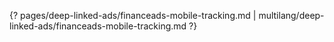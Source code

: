 {? pages/deep-linked-ads/financeads-mobile-tracking.md | multilang/deep-linked-ads/financeads-mobile-tracking.md ?}

